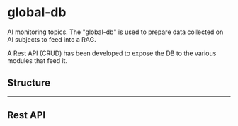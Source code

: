# global-db

AI monitoring topics. The "global-db" is used to prepare data collected on AI subjects to feed into a RAG.

A Rest API (CRUD) has been developed to expose the DB to the various modules that feed it.

## Structure

___

## Rest API